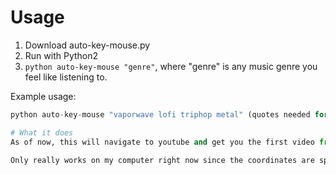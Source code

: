 # Usage
1. Download auto-key-mouse.py
2. Run with Python2 
3. `python auto-key-mouse "genre"`, where "genre" is any music genre you feel like listening to.

Example usage:
```python auto-key-mouse jazz
python auto-key-mouse "vaporwave lofi triphop metal" (quotes needed for spaces)```

# What it does
As of now, this will navigate to youtube and get you the first video from search using the keyword [genre]. Uses the PyAutoGUI library.

Only really works on my computer right now since the coordinates are specific to my resolution and the open chrome shortcut is specific to my setup.
